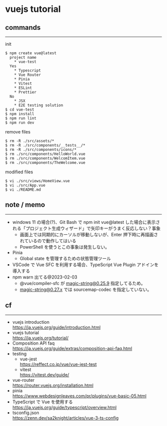 # vuejs tutorial

## commands
---
init
```
$ npm create vue@latest
  project name
    * vue-test
  Yes
    * Typescript
    * Vue Router
    * Pinia
    * Vitest
    * ESLint
    * Prettier
  No
    * JSX
    * E2E testing solution
$ cd vue-test
$ npm install
$ npm run lint
$ npm run dev
```

remove files
```
$ rm -R ./src/assets/*
$ rm -R ./src/components/__tests__/*
$ rm -R ./src/components/icons/*
$ rm ./src/components/HelloWorld.vue
$ rm ./src/components/WelcomItem.vue
$ rm ./src/components/TheWelcome.vue
```

modified files
```
$ vi ./src/views/HomeView.vue
$ vi ./src/App.vue
$ vi ./README.md
```


## note / memo
---
* windows 11 の場合(?)、Git Bash で npm init vue@latest した場合に表示される「プロジェクト生成ウィザード」で矢印キーがうまく反応しない？事象
  * 画面上では同期的にカーソルが移動しないが、Enter 押下時に再描画されているので動作してはいる
  * PowerShell を使うとこの事象は発生しない。
* Pinia
  * Global state を管理するための状態管理ツール
* VSCode で Vue SFC を利用する場合、TypeScript Vue Plugin アドインを導入する
* npm warn 出てる@2023-02-03
  * @vue/compiler-sfc が magic-string@0.25.9 指定してるため。
  * magic-string@0.27.x では sourcemap-codec を指定していない。

## cf
---
* vuejs introduction  
  https://ja.vuejs.org/guide/introduction.html
* vuejs tutorial  
  https://ja.vuejs.org/tutorial/
* Composition API faq  
  https://ja.vuejs.org/guide/extras/composition-api-faq.html
* testing
  * vue-jest  
    https://reffect.co.jp/vue/vue-jest-test
  * vitest  
    https://vitest.dev/guide/
* vue-router  
  https://router.vuejs.org/installation.html
* pinia  
  https://www.webdesignleaves.com/pr/plugins/vue-basic-05.html
* TypeScript で Vue を使用する  
  https://ja.vuejs.org/guide/typescript/overview.html
* tsconfig.json  
  https://zenn.dev/sa2knight/articles/vue-3-ts-config
